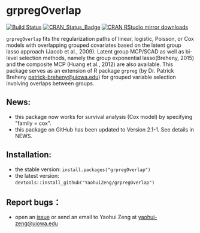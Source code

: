 
# grpregOverlap
[![Build Status](https://travis-ci.org/YaohuiZeng/grpregOverlap.svg?branch=master)](https://travis-ci.org/YaohuiZeng/grpregOverlap)
[![CRAN_Status_Badge](http://www.r-pkg.org/badges/version/grpregOverlap)](https://CRAN.R-project.org/package=grpregOverlap)
[![CRAN RStudio mirror downloads](http://cranlogs.r-pkg.org/badges/grand-total/grpregOverlap)](http://www.r-pkg.org/pkg/grpregOverlap)

`grpregOverlap` fits the regularization paths of linear, logistic, Poisson, 
or Cox models with overlapping grouped covariates based on the latent group lasso 
approach (Jacob et al., 2009). Latent group MCP/SCAD as well as bi-level 
selection methods, namely the group exponential lasso(Breheny, 2015) and the 
composite MCP (Huang et al., 2012) are also available. This package serves as 
an extension of R package `grpreg` (by Dr. Patrick Breheny <patrick-breheny@uiowa.edu>) 
for grouped variable selection involving overlaps between groups.

## News:
* this package now works for survival analysis (Cox model) by specifying "family = cox". 
* this package on GitHub has been updated to Version 2.1-1. See details in NEWS.

## Installation:
* the stable version: `install.packages("grpregOverlap")`
* the latest version: `devtools::install_github("YaohuiZeng/grpregOverlap")`

## Report bugs：
* open an [issue](https://github.com/YaohuiZeng/grpregOverlap/issues) or send an email to Yaohui Zeng at <yaohui-zeng@uiowa.edu>
